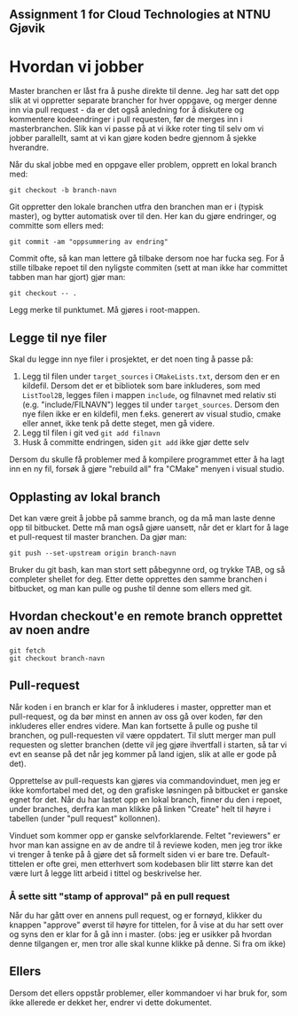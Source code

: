 ## Assignment 1 for Cloud Technologies at NTNU Gjøvik

# Hvordan vi jobber

Master branchen er låst fra å pushe direkte til denne. Jeg har satt det opp slik at vi oppretter separate brancher for hver oppgave, og merger denne inn via pull request - da er det også anledning for å diskutere og kommentere kodeendringer i pull requesten, før de merges inn i masterbranchen. Slik kan vi passe på at vi ikke roter ting til selv om vi jobber parallellt, samt at vi kan gjøre koden bedre gjennom å sjekke hverandre.

Når du skal jobbe med en oppgave eller problem, opprett en lokal branch med:

```git checkout -b branch-navn```

Git oppretter den lokale branchen utfra den branchen man er i (typisk master), og bytter automatisk over til den. Her kan du gjøre endringer, og committe som ellers med:

```git commit -am "oppsummering av endring"```

Commit ofte, så kan man lettere gå tilbake dersom noe har fucka seg. For å stille tilbake repoet til den nyligste commiten (sett at man ikke har committet tabben man har gjort) gjør man:

```git checkout -- .```

Legg merke til punktumet. Må gjøres i root-mappen.


## Legge til nye filer

Skal du legge inn nye filer i prosjektet, er det noen ting å passe på:

1. Legg til filen under `target_sources` i `CMakeLists.txt`, dersom den er en kildefil. Dersom det er et bibliotek som bare inkluderes, som med `ListTool2B`, legges filen i mappen `include`, og filnavnet med relativ sti (e.g. "include/FILNAVN") legges til under `target_sources`. Dersom den nye filen ikke er en kildefil, men f.eks. generert av visual studio, cmake eller annet, ikke tenk på dette steget, men gå videre.
2. Legg til filen i git ved `git add filnavn`
3. Husk å committe endringen, siden `git add` ikke gjør dette selv

Dersom du skulle få problemer med å kompilere programmet etter å ha lagt inn en ny fil, forsøk å gjøre "rebuild all" fra "CMake" menyen i visual studio.


## Opplasting av lokal branch

Det kan være greit å jobbe på samme branch, og da må man laste denne opp til bitbucket. Dette må man også gjøre uansett, når det er klart for å lage et pull-request til master branchen. Da gjør man:

```git push --set-upstream origin branch-navn```

Bruker du git bash, kan man stort sett påbegynne ord, og trykke TAB, og så completer shellet for deg. Etter dette opprettes den samme branchen i bitbucket, og man kan pulle og pushe til denne som ellers med git.

## Hvordan checkout'e en remote branch opprettet av noen andre
```
git fetch
git checkout branch-navn
```

## Pull-request

Når koden i en branch er klar for å inkluderes i master, oppretter man et pull-request, og da bør minst en annen av oss gå over koden, før den inkluderes eller endres videre. Man kan fortsette å pulle og pushe til branchen, og pull-requesten vil være oppdatert. Til slutt merger man pull requesten og sletter branchen (dette vil jeg gjøre ihvertfall i starten, så tar vi evt en seanse på det når jeg kommer på land igjen, slik at alle er gode på det).

Opprettelse av pull-requests kan gjøres via commandovinduet, men jeg er ikke komfortabel med det, og den grafiske løsningen på bitbucket er ganske egnet for det. Når du har lastet opp en lokal branch, finner du den i repoet, under branches, derfra kan man klikke på linken "Create" helt til høyre i tabellen (under "pull request" kollonnen).

Vinduet som kommer opp er ganske selvforklarende. Feltet "reviewers" er hvor man kan assigne en av de andre til å reviewe koden, men jeg tror ikke vi trenger å tenke på å gjøre det så formelt siden vi er bare tre. Default-tittelen er ofte grei, men etterhvert som kodebasen blir litt større kan det være lurt å legge litt arbeid i tittel og beskrivelse her.

### Å sette sitt "stamp of approval" på en pull request

Når du har gått over en annens pull request, og er fornøyd, klikker du knappen "approve" øverst til høyre for tittelen, for å vise at du har sett over og syns den er klar for å gå inn i master. (obs: jeg er usikker på hvordan denne tilgangen er, men tror alle skal kunne klikke på denne. Si fra om ikke)

## Ellers

Dersom det ellers oppstår problemer, eller kommandoer vi har bruk for, som ikke allerede er dekket her, endrer vi dette dokumentet.

